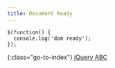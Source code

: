 ```yaml
---
title: Document Ready
---
```


    $(function() {
      console.log('dom ready');
    });


{:class="go-to-index"}
[jQuery ABC](index)
